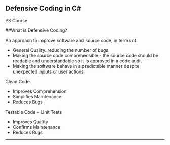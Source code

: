 Defensive Coding in C#
---

PS Course

##What is Defensive Coding?

An approach to improve software and source code, in terms of:

- General Quality..reducing the number of bugs
- Making the source code comprehensible - the source code should be readable and understandable so it is approved in a code audit
- Making the software behave in a predictable manner despite unexpected inputs or user actions

Clean Code

- Improves Comprehension
- Simplifies Maintenance
- Reduces Bugs

Testable Code + Unit Tests

- Improves Quality
- Confirms Maintenance
- Reduces Bugs

---